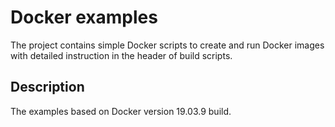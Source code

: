 # Docker examples

The project contains simple Docker scripts to create and run Docker images with detailed instruction in the header of build scripts.  

## Description
The examples based on Docker version 19.03.9 build.

